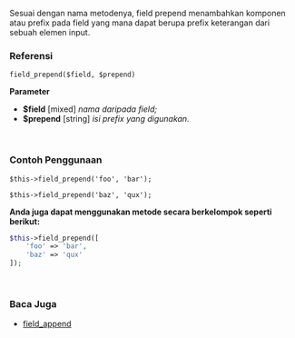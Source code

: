 Sesuai dengan nama metodenya, field prepend menambahkan komponen atau prefix pada field yang mana dapat berupa prefix keterangan dari sebuah elemen input.

### Referensi
`field_prepend($field, $prepend)`

**Parameter**
* **$field** [mixed] *nama daripada field;*
* **$prepend** [string] *isi prefix yang digunakan.*

&nbsp;

### Contoh Penggunaan
`$this->field_prepend('foo', 'bar');`

`$this->field_prepend('baz', 'qux');`

**Anda juga dapat menggunakan metode secara berkelompok seperti berikut:**
```php
$this->field_prepend([
    'foo' => 'bar',
    'baz' => 'qux'
]);
```

&nbsp;

### Baca Juga
* [field_append](./field_append)

